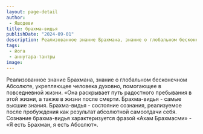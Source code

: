 ```yaml
---
layout: page-detail
author:
 - Яшодеви
title: брахма-видья
publishDate: "2024-09-01"
description: Реализованное знание Брахмана, знание о глобальном бесконечном Абсолюте, укрепляющее человека духовно, помогающее в повседневной жизни.
tags:
 - йога
 - аннутара-тантры
image: 
---
```


Реализованное знание Брахмана, знание о глобальном бесконечном Абсолюте, укрепляющее человека духовно, помогающее в повседневной жизни.
	«Она раскрывает путь радостного пребывания в этой жизни, а также в жизни после смерти. Брахма-видья - самые высшие знания. Брахма-видья - состояние сознания, реализуемое после пробуждения как результат абсолютной самоотдачи себя. Сознание брахма-видья характеризуется фразой «Ахам Брахмасми» - «Я есть Брахман, я есть Абсолют».

